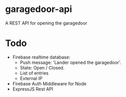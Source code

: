 # garagedoor-api
A REST API for opening the garagedoor

# Todo
- Firebase realtime database:
	- Push message: 'Lander opened the garagedoor'.
	- State: Open / Closed.
	- List of entries
	- External IP
- Firebase Auth Middleware for Node
- ExpressJS Rest API